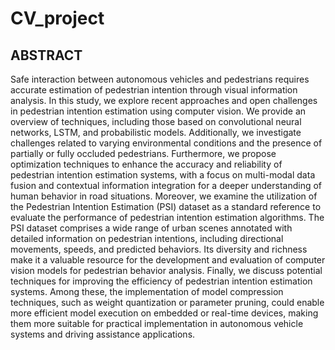 # CV_project
## ABSTRACT

Safe interaction between autonomous vehicles and pedestrians requires accurate estimation of pedestrian intention through visual information analysis. In this study, we explore recent approaches and open challenges in pedestrian intention estimation using computer vision. We provide an overview of techniques, including those based on convolutional neural networks, LSTM, and probabilistic models. Additionally, we investigate challenges related to varying environmental conditions and the presence of partially or fully occluded pedestrians. Furthermore, we propose optimization techniques to enhance the accuracy and reliability of pedestrian intention estimation systems, with a focus on multi-modal data fusion and contextual information integration for a deeper understanding of human behavior in road situations.
Moreover, we examine the utilization of the Pedestrian Intention Estimation (PSI) dataset as a standard reference to evaluate the performance of pedestrian intention estimation algorithms. The PSI dataset comprises a wide range of urban scenes annotated with detailed information on pedestrian intentions, including directional movements, speeds, and predicted behaviors. Its diversity and richness make it a valuable resource for the development and evaluation of computer vision models for pedestrian behavior analysis. Finally, we discuss potential techniques for improving the efficiency of pedestrian intention estimation systems. Among these, the implementation of model compression techniques, such as weight quantization or parameter pruning, could enable more efficient model execution on embedded or real-time devices, making them more suitable for practical implementation in autonomous vehicle systems and driving assistance applications.
